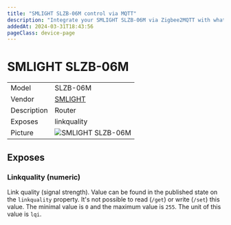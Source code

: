 ```yaml
---
title: "SMLIGHT SLZB-06M control via MQTT"
description: "Integrate your SMLIGHT SLZB-06M via Zigbee2MQTT with whatever smart home infrastructure you are using without the vendor's bridge or gateway."
addedAt: 2024-03-31T18:43:56
pageClass: device-page
---
```


<!-- !!!! -->
<!-- ATTENTION: This file is auto-generated through docgen! -->
<!-- You can only edit the "Notes"-Section between the two comment lines "Notes BEGIN" and "Notes END". -->
<!-- Do not use h1 or h2 heading within "## Notes"-Section. -->
<!-- !!!! -->

# SMLIGHT SLZB-06M

|     |     |
|-----|-----|
| Model | SLZB-06M  |
| Vendor  | [SMLIGHT](/supported-devices/#v=SMLIGHT)  |
| Description | Router |
| Exposes | linkquality |
| Picture | ![SMLIGHT SLZB-06M](https://www.zigbee2mqtt.io/images/devices/SLZB-06M.png) |


<!-- Notes BEGIN: You can edit here. Add "## Notes" headline if not already present. -->


<!-- Notes END: Do not edit below this line -->




## Exposes

### Linkquality (numeric)
Link quality (signal strength).
Value can be found in the published state on the `linkquality` property.
It's not possible to read (`/get`) or write (`/set`) this value.
The minimal value is `0` and the maximum value is `255`.
The unit of this value is `lqi`.

